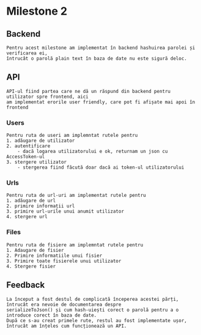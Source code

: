 # Milestone 2

## Backend
    Pentru acest milestone am implementat în backend hashuirea parolei și verificarea ei,
    întrucât o parolă plain text în baza de date nu este sigură deloc.

## API
    API-ul fiind partea care ne dă un răspund din backend pentru utilizator spre frontend, aici
    am implementat erorile user friendly, care pot fi afișate mai apoi în frontend

### Users
    Pentru ruta de useri am implemntat rutele pentru
    1. adăugare de utilizator
    2. autentificare
        - dacă logarea utilizatorului e ok, returnam un json cu AccessToken-ul
    3. stergere utilizator
        - stergerea fiind făcută doar dacă ai token-ul utilizatorului

### Urls
    Pentru ruta de url-uri am implementat rutele pentru
    1. adăugare de url
    2. primire informații url
    3. primire url-urile unui anumit utilizator
    4. stergere url

### Files
    Pentru ruta de fisiere am implemntat rutele pentru
    1. Adaugare de fisier
    2. Primire informatiile unui fisier
    3. Primire toate fisierele unui utilizator
    4. Stergere fisier

## Feedback
    La început a fost destul de complicată începerea acestei părți, întrucât era nevoie de documentarea despre
    serializeToJson() și cum hash-uiești corect o parolă pentru a o introduce corect în baza de date.
    După ce s-au creat primele rute, restul au fost implementate ușor, întrucât am înțeles cum funcționează un API.
